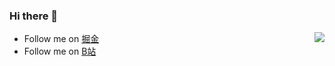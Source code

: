 ### Hi there 👋


<img align="right" src="https://github-readme-stats.vercel.app/api?username=zhangyuang&show_icons=true&theme=cobalt&hide_title=true" />



- Follow me on [掘金](https://juejin.cn/user/1169536102447262/posts)
- Follow me on [B站](https://search.bilibili.com/video?keyword=%E5%89%8D%E7%AB%AF%E9%93%81%E8%9B%8B%E5%84%BF)
